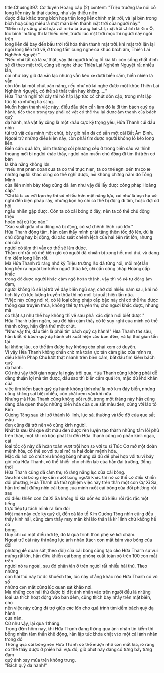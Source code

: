 title:Chương397: Cơ duyên Hoàng cấp (2)
content:
"Triệu trưởng lão nói cỗ long liễn này là thái dương, như vậy thiếu niên<br>được điêu khắc trong bích hoạ trên long liễn chính mặt trời, vả lại bên trong<br>bích hoạ cũng miêu tả một màn biến thành mặt trời của người này."<br>"Điểm này cũng phù hợp với miêu tả trong hải chí, mặt trời chính là Kim Ô,<br>lúc bình thường thì là thiếu niên, trước lúc mặt trời mọc thì người này ngồi trên<br>long liễn để bay đến bầu trời rồi hóa thân thành mặt trời, khi mặt trời lặn lại<br>ngồi long liễn trở về, ở trong tẩm cung nghe ca khúc bách âm, Thiên Lai<br>Nghênh Nguyệt."<br>"Nếu như tất cả là sự thật, vậy thì người khổng lồ kia khi còn sống nhất định<br>sẽ đi theo mặt trời, cũng sẽ nghe khúc Thiên Lại Nghênh Nguyệt rất nhiều lần,<br>coi như bây giờ đã vẫn lạc nhưng vẫn kéo xe dưới biển cấm, hiển nhiên là vẫn<br>còn tồn tại một chút bản năng, nếu như nó lại nghe được một khúc Thiên Lai<br>Nghênh Nguyệt, có thể sẽ thất thần hay không....."<br>Hứa Thanh nghĩ tới đây thì hô hấp lập tức có chút dồn dập, trong mắt lập<br>tức lộ ra những tia sáng.<br>Muốn hoàn thành việc này, điều đầu tiên cần làm đó là đi tìm bách quỷ dạ<br>hành, tiếp theo trong tay phải có vật có thể thu lại được âm thanh của bách quỷ<br>dạ hành, mà vật ấy cũng là một khâu cực kỳ trọng yếu, Hứa Thanh cúi đầu nhìn<br>túi trữ vật của mình một chút, bây giờ hắn đã có sẵn một cái Bắt Âm Bình.<br>Ngoại trừ những điều kiện này, còn phải tìm được người khổng lồ kéo long<br>liễn.<br>Biển cấm quá lớn, bình thường đối phương đều ở trong biển sâu và thỉnh<br>thoảng mới bị người khác thấy, người nào muốn chủ động đi tìm thì trên cơ bản<br>là khả năng không lớn.<br>"Nếu như phán đoán của ta có thể thực hiện, ta có thể nghĩ đến thì có lẽ<br>những người khác cũng có thể nghĩ được, nói không chừng năm đó Tổng Minh<br>của liên minh bảy tông cũng đã làm như vậy để lấy được công pháp Hoàng<br>cấp."<br>"Chỉ là ta so với bọn họ thì có nhiều hơn một năng lực, coi như là bọn họ có<br>nghĩ đến biện pháp này, nhưng bọn họ chỉ có thể bị động đi tìm, hoặc đợi cơ hội<br>ngẫu nhiên gặp được. Còn ta có cái bóng ở đây, nên ta có thể chủ động triệu<br>hoán bất cứ lúc nào."<br>"Xác suất giữa chủ động và bị động, có sự chênh lệch cực lớn."<br>Hứa Thanh động tâm, hắn cảm thấy mình phải tăng thêm tốc độ lên, dù là<br>chủ động hay bị động, dù xác suất chênh lệch của hai bên rất lớn, nhưng chỉ cần<br>người có tâm thì vẫn có thể sẽ làm được.<br>Thậm chí rất có thể hiện giờ có người đã chuẩn bị xong hết mọi thứ, và đang<br>tìm kiếm long liễn rồi.<br>Mà Hứa Thanh rõ ràng nhớ kỹ Triệu trưởng lão đã từng nói, mỗi một lần<br>long liễn ra ngoài tìm kiếm người thừa kế, chỉ cần công pháp Hoàng cấp khắc<br>trong đó được người khác cảm ngộ hoàn thành, vậy thì nó sẽ tự động ảm đạm,<br>người khổng lồ sẽ lại trở về đáy biển ngủ say, chờ đợi nhiều năm sau, khi nó<br>tích lũy đủ lực lượng truyền thừa thì nó mới lại xuất hiện lần nữa.<br>"Việc này cũng nói rõ, có lẽ loại công pháp cấp bậc này chỉ có thể thu được<br>thông qua truyền thừa, không thể tự truyền thụ cho người khác được, nhưng mà<br>có thật sự như thế hay không thì về sau phải xác định mới biết được."<br>Hứa Thanh trầm ngâm, sau đó hắn cảm thấy có lẽ suy nghĩ của mình có thể<br>thành công, hắn định thử một chút.<br>"Như vậy thì, đầu tiên là phải tìm bách quỷ dạ hành!" Hứa Thanh thở sâu,<br>hắn biết rõ bách quỷ dạ hành chỉ xuất hiện vào ban đêm, vả lại thời gian tồn tại<br>lại không lâu, có thể tìm được hay không còn phải xem cơ duyên.<br>Vì vậy Hứa Thanh không chần chờ mà toàn lực tản cảm giác của mình ra,<br>điều khiển Pháp Chu lướt thật nhanh trên biển cấm, bắt đầu tìm kiếm bách quỷ<br>dạ hành.<br>Cứ như vậy thời gian ngày lại ngày trôi qua, Hứa Thanh cũng không phải dễ<br>dàng thuận lợi mà tìm được, dẫu sao thì biển cấm quá lớn, mặc dù khó khăn của<br>việc tìm kiếm bách quỷ dạ hành không tính như là mò kim đáy biển, nhưng<br>cũng không sai biệt nhiều, còn phải xem vận khí nữa.<br>Nhưng mà Hứa Thanh cũng không sốt ruột, trong một tháng này hắn cũng<br>đang dần quen thuộc những biến hóa của que sắt màu đen, cùng với lão tổ Kim<br>Cương Tông sau khi trở thành lôi linh, lực sát thương và tốc độ của que sắt màu<br>đen cũng đã trở nên vô cùng kinh người.<br>Nhất là sau khi que sắt màu đen được rèn luyện tạo thành những tấm lôi phù<br>trên thân, một khi nó bộc phát thì đến Hứa Thanh cũng có phần kinh ngạc, cái<br>loại tốc độ này đã hoàn toàn vượt trội hơn so với tu sĩ Trúc Cơ mở một đoàn<br>mệnh hỏa, có thể so với tu sĩ mở ra hai đoàn mệnh hỏa.<br>Mặc dù hơi có chút xíu không bằng nhưng đã đủ để phối hợp với tu vi bây<br>giờ của Hứa Thanh, có thể khiến cho chiến lực của hắn đại trướng, đồng thời<br>Hứa Thanh cũng đã cảm thụ rõ ràng năng lực của cái bóng.<br>Sau khi cái bóng này cắn nuốt bóng người khác thì nó có thể có điều khiển<br>đối phương, Hứa Thanh đã thử nghiệm việc này trên thân một con Cự Xỉ Sa,<br>hắn trơ mắt đứng nhìn cái bóng của mình nuốt cái bóng của đối phương rồi sau<br>đó điều khiển con Cự Xỉ Sa khổng lồ kia uốn éo đủ kiểu, rồi rặc rặc một tiếng<br>trực tiếp tự tách mình ra làm đôi.<br>Một màn này cực kỳ quỷ dị, đến cả lão tổ Kim Cương Tông nhìn cũng đều<br>thấy kinh hãi, cũng cảm thấy may mắn khi lão thân là khí linh chứ không hề có<br>bóng.<br>Duy chỉ có một điều hơi tệ, đó là quá trình thôn phệ sẽ hơi chậm.<br>Ngoại trừ cái này thì năng lực ảnh nhãn (tách con mắt bám vào bóng của đối<br>phương để quan sát, theo dõi) của cái bóng cũng tạo cho Hứa Thanh sự vui<br>mừng rất lớn, hắn điều khiển cái bóng phóng xuất toàn bộ trên 100 con mắt trên<br>người nó ra ngoài, sau đó phân tán ở trên người rất nhiều hải thú. Theo những<br>con hải thú này tự do khuếch tán, lúc này chẳng khác nào Hứa Thanh có vô số<br>những con mắt cùng lúc quan sát khắp nơi.<br>Mà những con hải thú được bị đặt ảnh nhãn vào trên người đều là những<br>loại ưa thích hoạt động vào ban đêm, cũng thích bay nhảy trên mặt biển, cho<br>nên việc này cũng đã trợ giúp cực lớn cho quá trình tìm kiếm bách quỷ dạ hành<br>của hắn.<br>Cứ như vậy, lại qua 1 tháng.<br>Trong đêm hôm nay, khi Hứa Thanh đang thông qua ảnh nhãn tìn kiếm thì<br>bỗng nhiên tâm thần khẽ động, hắn lập tức khóa chặt vào một cái ảnh nhãn<br>trong đó.<br>Thông qua cái bóng nên Hứa Thanh có thể mượn nhờ con mắt kia, rõ ràng<br>có thể thấy được ở phiến hải vực đó, giờ phút này đang có từng bầy từng đám<br>quỷ ảnh bay múa trên không trung.<br>"Bách quỷ dạ hành!"